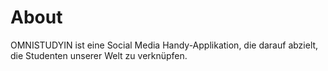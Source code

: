 # About

OMNISTUDYIN ist eine Social Media Handy-Applikation, die darauf abzielt, die Studenten unserer Welt zu verknüpfen.


